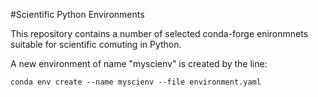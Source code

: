 #Scientific Python Environments

This repository contains a number of selected conda-forge enironmnets suitable for scientific comuting in Python.

A new environment of name "myscienv" is created by the line:

    conda env create --name myscienv --file environment.yaml
